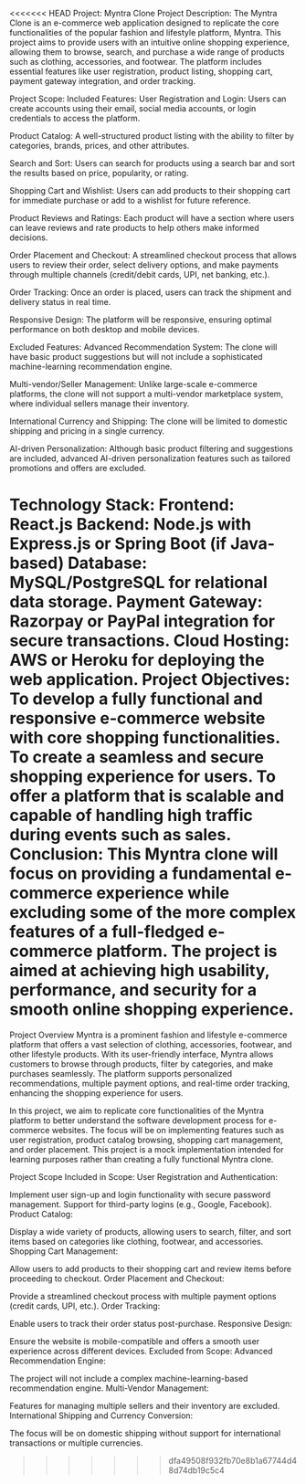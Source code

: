 <<<<<<< HEAD
Project: Myntra Clone
Project Description:
The Myntra Clone is an e-commerce web application designed to replicate the core functionalities of the popular fashion and lifestyle platform, Myntra. This project aims to provide users with an intuitive online shopping experience, allowing them to browse, search, and purchase a wide range of products such as clothing, accessories, and footwear. The platform includes essential features like user registration, product listing, shopping cart, payment gateway integration, and order tracking.

Project Scope:
Included Features:
User Registration and Login:
Users can create accounts using their email, social media accounts, or login credentials to access the platform.

Product Catalog:
A well-structured product listing with the ability to filter by categories, brands, prices, and other attributes.

Search and Sort:
Users can search for products using a search bar and sort the results based on price, popularity, or rating.

Shopping Cart and Wishlist:
Users can add products to their shopping cart for immediate purchase or add to a wishlist for future reference.

Product Reviews and Ratings:
Each product will have a section where users can leave reviews and rate products to help others make informed decisions.

Order Placement and Checkout:
A streamlined checkout process that allows users to review their order, select delivery options, and make payments through multiple channels (credit/debit cards, UPI, net banking, etc.).

Order Tracking:
Once an order is placed, users can track the shipment and delivery status in real time.

Responsive Design:
The platform will be responsive, ensuring optimal performance on both desktop and mobile devices.

Excluded Features:
Advanced Recommendation System:
The clone will have basic product suggestions but will not include a sophisticated machine-learning recommendation engine.

Multi-vendor/Seller Management:
Unlike large-scale e-commerce platforms, the clone will not support a multi-vendor marketplace system, where individual sellers manage their inventory.

International Currency and Shipping:
The clone will be limited to domestic shipping and pricing in a single currency.

AI-driven Personalization:
Although basic product filtering and suggestions are included, advanced AI-driven personalization features such as tailored promotions and offers are excluded.

Technology Stack:
Frontend: React.js
Backend: Node.js with Express.js or Spring Boot (if Java-based)
Database: MySQL/PostgreSQL for relational data storage.
Payment Gateway: Razorpay or PayPal integration for secure transactions.
Cloud Hosting: AWS or Heroku for deploying the web application.
Project Objectives:
To develop a fully functional and responsive e-commerce website with core shopping functionalities.
To create a seamless and secure shopping experience for users.
To offer a platform that is scalable and capable of handling high traffic during events such as sales.
Conclusion:
This Myntra clone will focus on providing a fundamental e-commerce experience while excluding some of the more complex features of a full-fledged e-commerce platform. The project is aimed at achieving high usability, performance, and security for a smooth online shopping experience.
=======
Project Overview
Myntra is a prominent fashion and lifestyle e-commerce platform that offers a vast selection of clothing, accessories, footwear, and other lifestyle products. With its user-friendly interface, Myntra allows customers to browse through products, filter by categories, and make purchases seamlessly. The platform supports personalized recommendations, multiple payment options, and real-time order tracking, enhancing the shopping experience for users.

In this project, we aim to replicate core functionalities of the Myntra platform to better understand the software development process for e-commerce websites. The focus will be on implementing features such as user registration, product catalog browsing, shopping cart management, and order placement. This project is a mock implementation intended for learning purposes rather than creating a fully functional Myntra clone.

Project Scope
Included in Scope:
User Registration and Authentication:

Implement user sign-up and login functionality with secure password management.
Support for third-party logins (e.g., Google, Facebook).
Product Catalog:

Display a wide variety of products, allowing users to search, filter, and sort items based on categories like clothing, footwear, and accessories.
Shopping Cart Management:

Allow users to add products to their shopping cart and review items before proceeding to checkout.
Order Placement and Checkout:

Provide a streamlined checkout process with multiple payment options (credit cards, UPI, etc.).
Order Tracking:

Enable users to track their order status post-purchase.
Responsive Design:

Ensure the website is mobile-compatible and offers a smooth user experience across different devices.
Excluded from Scope:
Advanced Recommendation Engine:

The project will not include a complex machine-learning-based recommendation engine.
Multi-Vendor Management:

Features for managing multiple sellers and their inventory are excluded.
International Shipping and Currency Conversion:

The focus will be on domestic shipping without support for international transactions or multiple currencies.
>>>>>>> dfa49508f932fb70e8b1a67744d48d74db19c5c4
